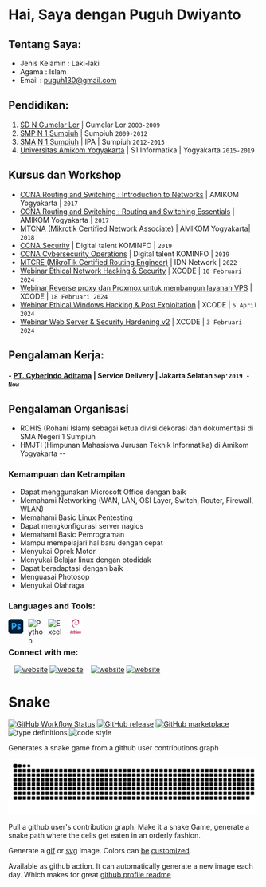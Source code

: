   # Hai, Saya dengan Puguh Dwiyanto
## Tentang Saya:
- Jenis Kelamin         : Laki-laki
- Agama                 : Islam
- Email                 : puguh130@gmail.com

## Pendidikan:

 1. [SD N Gumelar Lor](https://referensi.data.kemdikbud.go.id/residu/satuanpendidikan/detail/20302076) | Gumelar Lor `2003-2009`
 2. [SMP N 1 Sumpiuh](https://sekolahloka.com/data/smp-negeri-1-sumpiuh/) | Sumpiuh `2009-2012`
 3. [SMA N 1 Sumpiuh](https://www.sman1sumpiuh.sch.id) | IPA | Sumpiuh `2012-2015`
 4. [Universitas Amikom Yogyakarta](https://home.amikom.ac.id) | S1 Informatika | Yogyakarta `2015-2019`

## Kursus dan Workshop
- [CCNA Routing and Switching : Introduction to Networks](https://home.amikom.ac.id/) | AMIKOM Yogyakarta | `2017`
- [CCNA Routing and Switching : Routing and Switching Essentials](https://home.amikom.ac.id/) | AMIKOM Yogyakarta | `2017`
- [MTCNA (Mikrotik Certified Network Associate)](https://home.amikom.ac.id/) | AMIKOM Yogyakarta| `2018`
- [CCNA Security](https://lldikti5.kemdikbud.go.id/home/detailpost/program-digital-talent-scholarship-2019) | Digital talent KOMINFO | `2019`
- [CCNA Cybersecurity Operations](https://lldikti5.kemdikbud.go.id/home/detailpost/program-digital-talent-scholarship-2019) | Digital talent KOMINFO | `2019`
- [MTCRE (MikroTik Certified Routing Engineer)](https://mikrotik.com/training/certificates/c237664c4f0563a36ce7) | IDN Network | `2022`
- [Webinar Ethical Network Hacking & Security](https://xcode.or.id/blog/index.php/2024/01/29/webinar-x-code-web-server-security-hardening-v2-hari-sabtu-3-februari-2024-pukul-0900-wib-pagi) | XCODE | `10 Februari 2024`
- [Webinar Reverse proxy dan Proxmox untuk membangun layanan VPS](https://xcode.or.id/blog/index.php/2024/02/03/webinar-x-code-ethical-network-hacking-security-senin-10-februari-2024-pukul-0900-wib-pagi-zoom/) | XCODE | `18 Februari 2024`
- [Webinar Ethical Windows Hacking & Post Exploitation](https://xcode.or.id/blog/index.php/2024/03/30/webinar-x-code-ethical-windows-hacking-exploitation-jumat-5-april-2024-pukul-1400-wib-zoom/) | XCODE | `5 April 2024`
- [Webinar Web Server & Security Hardening v2](https://xcode.or.id/blog/index.php/2024/01/29/webinar-x-code-web-server-security-hardening-v2-hari-sabtu-3-februari-2024-pukul-0900-wib-pagi/) | XCODE | `3 Februari 2024`

## Pengalaman Kerja:
#### - [PT. Cyberindo Aditama](https://cbn.id/) | Service Delivery | Jakarta Selatan `Sep'2019 - Now`
## Pengalaman Organisasi 
- ROHIS (Rohani Islam) sebagai ketua divisi dekorasi dan dokumentasi di SMA Negeri 1 Sumpiuh
- HMJTI (Himpunan Mahasiswa Jurusan Teknik Informatika) di Amikom Yogyakarta
--
### Kemampuan dan Ketrampilan
 - Dapat menggunakan Microsoft Office dengan baik
 - Memahami Networking (WAN, LAN, OSI Layer, Switch, Router, Firewall, WLAN)
 - Memahami Basic Linux Pentesting 
 - Dapat mengkonfigurasi server nagios
 - Memahami Basic Pemrograman
 - Mampu mempelajari hal baru dengan cepat
 - Menyukai Oprek Motor
 - Menyukai Belajar linux dengan otodidak
 - Dapat beradaptasi dengan baik
 - Menguasai Photosop
 - Menyukai Olahraga

### Languages and Tools:

[<img align="left" alt="Photosop" width="30px" src="https://github.com/devicons/devicon/blob/v2.16.0/icons/photoshop/photoshop-original.svg" style="padding-right:10px;" />][webdev]
[<img align="left" alt="Python" width="30px" src="https://download.logo.wine/logo/Microsoft_Office/Microsoft_Office-Logo.wine.png" style="padding-right:10px;" />][webdev]
[<img align="left" alt="Excel" width="30px" src="https://is2-ssl.mzstatic.com/image/thumb/Purple126/v4/a8/fd/5a/a8fd5a84-c6f1-355f-3b9f-6e86598efaa3/XCEL.png/1200x630bb.png" style="padding-right:10px;" />][webdev]
[<img align="left" alt="Debian" width="30px" src="https://github.com/devicons/devicon/blob/v2.16.0/icons/debian/debian-plain-wordmark.svg" style="padding-right:0px;" />][webdev]

<br />
<br />

### Connect with me:
&nbsp;&nbsp;
[![website](./img/linkedin-light.svg)](https://www.linkedin.com/in/puguh-dy-402aa1119/#gh-light-mode-only)
[![website](./img/linkedin-dark.svg)](https://www.linkedin.com/in/puguh-dy-402aa1119/#gh-dark-mode-only)
&nbsp;&nbsp;
[![website](./img/instagram-light.svg)](https://www.instagram.com/mr_pdy#gh-light-mode-only)
[![website](./img/instagram-dark.svg)](https://www.instagram.com/mr_pdy#gh-dark-mode-only)

[webdev]: https://github.com/PuguhDy/Puguh-Dy

# Snake

[![GitHub Workflow Status](https://img.shields.io/github/actions/workflow/status/platane/platane/main.yml?label=action&style=flat-square)](https://github.com/Platane/Platane/actions/workflows/main.yml)
[![GitHub release](https://img.shields.io/github/release/platane/snk.svg?style=flat-square)](https://github.com/platane/snk/releases/latest)
[![GitHub marketplace](https://img.shields.io/badge/marketplace-snake-blue?logo=github&style=flat-square)](https://github.com/marketplace/actions/generate-snake-game-from-github-contribution-grid)
![type definitions](https://img.shields.io/npm/types/typescript?style=flat-square)
![code style](https://img.shields.io/badge/code_style-prettier-ff69b4.svg?style=flat-square)

Generates a snake game from a github user contributions graph

<picture>
  <source
    media="(prefers-color-scheme: dark)"
    srcset="https://raw.githubusercontent.com/platane/snk/output/github-contribution-grid-snake-dark.svg"
  />
  <source
    media="(prefers-color-scheme: light)"
    srcset="https://raw.githubusercontent.com/platane/snk/output/github-contribution-grid-snake.svg"
  />
  <img
    alt="github contribution grid snake animation"
    src="https://raw.githubusercontent.com/platane/snk/output/github-contribution-grid-snake.svg"
  />
</picture>

Pull a github user's contribution graph.
Make it a snake Game, generate a snake path where the cells get eaten in an orderly fashion.

Generate a [gif](https://github.com/Platane/snk/raw/output/github-contribution-grid-snake.gif) or [svg](https://github.com/Platane/snk/raw/output/github-contribution-grid-snake.svg) image. Colors can [be](https://raw.githubusercontent.com/platane/snk/output/github-contribution-grid-snake-ocean.svg) [customized](https://raw.githubusercontent.com/platane/snk/output/github-contribution-grid-snake-grey.svg).

Available as github action. It can automatically generate a new image each day. Which makes for great [github profile readme](https://docs.github.com/en/free-pro-team@latest/github/setting-up-and-managing-your-github-profile/managing-your-profile-readme)
